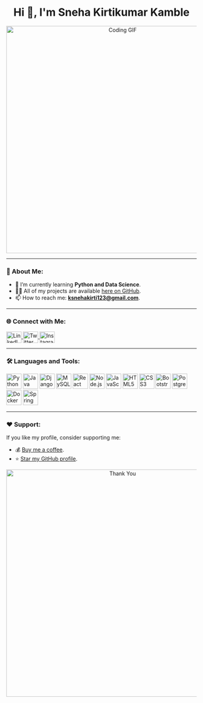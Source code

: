 <h1 align="center">Hi 👋, I'm Sneha Kirtikumar Kamble</h1>
<div align="center">
  <img src="https://media.giphy.com/media/26Fxy3Iz1ari8oytO/giphy.gif" alt="Coding GIF" width="600" />
</div>

---

### 🌱 About Me:
- 🔭 I’m currently learning **Python and Data Science**.
- 👨‍💻 All of my projects are available [here on GitHub](https://github.com/SnehaKamble04).
- 📫 How to reach me: **ksnehakirti123@gmail.com**.

---

### 🌐 Connect with Me:
<p align="left">
  <a href="https://www.linkedin.com/in/sneha-kirtikumar-kamble/" target="blank">
    <img align="center" src="https://cdn.jsdelivr.net/npm/simple-icons@3.0.1/icons/linkedin.svg" alt="LinkedIn" height="30" width="40" />
  </a>
  <a href="https://twitter.com/snehakamble04" target="blank">
    <img align="center" src="https://cdn.jsdelivr.net/npm/simple-icons@3.0.1/icons/twitter.svg" alt="Twitter" height="30" width="40" />
  </a>
  <a href="https://instagram.com/snehakamble04" target="blank">
    <img align="center" src="https://cdn.jsdelivr.net/npm/simple-icons@3.0.1/icons/instagram.svg" alt="Instagram" height="30" width="40" />
  </a>
</p>

---

### 🛠️ Languages and Tools:
<p align="left">
  <img src="https://cdn.jsdelivr.net/npm/simple-icons@3.0.1/icons/python.svg" alt="Python" width="40" height="40" /> 
  <img src="https://cdn.jsdelivr.net/npm/simple-icons@3.0.1/icons/java.svg" alt="Java" width="40" height="40" />
  <img src="https://cdn.jsdelivr.net/npm/simple-icons@3.0.1/icons/django.svg" alt="Django" width="40" height="40" />
  <img src="https://cdn.jsdelivr.net/npm/simple-icons@3.0.1/icons/mysql.svg" alt="MySQL" width="40" height="40" />
  <img src="https://cdn.jsdelivr.net/npm/simple-icons@3.0.1/icons/react.svg" alt="React" width="40" height="40" />
  <img src="https://cdn.jsdelivr.net/npm/simple-icons@3.0.1/icons/node-dot-js.svg" alt="Node.js" width="40" height="40" />
  <img src="https://cdn.jsdelivr.net/npm/simple-icons@3.0.1/icons/javascript.svg" alt="JavaScript" width="40" height="40" />
  <img src="https://cdn.jsdelivr.net/npm/simple-icons@3.0.1/icons/html5.svg" alt="HTML5" width="40" height="40" />
  <img src="https://cdn.jsdelivr.net/npm/simple-icons@3.0.1/icons/css3.svg" alt="CSS3" width="40" height="40" />
  <img src="https://cdn.jsdelivr.net/npm/simple-icons@3.0.1/icons/bootstrap.svg" alt="Bootstrap" width="40" height="40" />
  <img src="https://cdn.jsdelivr.net/npm/simple-icons@3.0.1/icons/postgresql.svg" alt="PostgreSQL" width="40" height="40" />
  <img src="https://cdn.jsdelivr.net/npm/simple-icons@3.0.1/icons/docker.svg" alt="Docker" width="40" height="40" />
  <img src="https://cdn.jsdelivr.net/npm/simple-icons@3.0.1/icons/spring.svg" alt="Spring" width="40" height="40" />
</p>

---

### ❤️ Support:
If you like my profile, consider supporting me:
- 💰 [Buy me a coffee](https://ko-fi.com/rahuldkjain).
- ⭐ [Star my GitHub profile](https://github.com/SnehaKamble04).

<div align="center">
  <img src="https://media.giphy.com/media/xT9IgzoKnwFNmISR8I/giphy.gif" alt="Thank You" width="600" />
</div>
